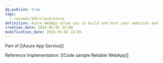 ```yaml
---
dg-publish: true
tags:
  - concept/SRE/cloud/azure
definition: Azure WebApp allow you to build and host your websites and web back-ends
creation_date: 2024-05-02 22:00
modification_date: 2024-05-02 22:05
---
```


Part of  [[Azure App Service]]

Reference Implementation: [[Code sample Reliable WebApp]]
